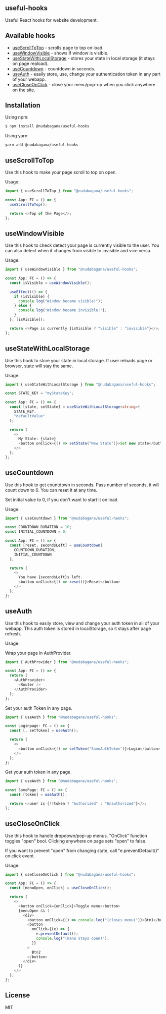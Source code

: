 ## useful-hooks
Useful React hooks for website development.
## Available hooks
* [useScrollToTop](#useScrollToTop) - scrolls page to top on load.
* [useWindowVisible](#useWindowVisible) - shows if window is visible.
* [useStateWithLocalStorage](#useStateWithLocalStorage) - stores your state in local storage (it stays on page reaload).
* [useCountdown](#useCountdown) - countdown in seconds.
* [useAuth](#useAuth) - easily store, use, change your authentication token in any part of your webapp.
* [useCloseOnClick](#useCloseOnClick) - close your menu/pop-up when you click anywhere on the site.
## Installation
Using npm:

```bash
$ npm install @nudabagana/useful-hooks
```

Using yarn:

```bash
yarn add @nudabagana/useful-hooks
```

## useScrollToTop
Use this hook to make your page scroll to top on open.

Usage:

```ts
import { useScrollToTop } from "@nudabagana/useful-hooks";

const App: FC = () => {
  useScrollToTop();

  return <>Top of the Page</>;
};
```

## useWindowVisible
Use this hook to check detect your page is currently visible to the user. You can also detect when it changes from visible to invisible and vice versa.

Usage:

```ts
import { useWindowVisible } from "@nudabagana/useful-hooks";

const App: FC = () => {
  const isVisible = useWindowVisible();

  useEffect(() => {
    if (isVisible) {
      console.log("Window became visible!");
    } else {
      console.log("Window became invisible!");
    }
  }, [isVisible]);

  return <>Page is currently {isVisible ? "visible" : "invisible"}</>;
};
```

## useStateWithLocalStorage
Use this hook to store your state in local storage. If user reloads page or browser, state will stay the same.

Usage:
```ts
import { useStateWithLocalStorage } from "@nudabagana/useful-hooks";

const STATE_KEY = "myStateKey";

const App: FC = () => {
  const [state, setState] = useStateWithLocalStorage<string>(
    STATE_KEY,
    "defaultValue"
  );

  return (
    <>
      My State: {state}
      <button onClick={() => setState("New State")}>Set new state</button>
    </>
  );
};
```

## useCountdown
Use this hook to get countdown in seconds. Pass number of seconds, it will count down to 0. You can reset it at any time.

Set initial value to 0, if you don't want to start it on load.

Usage:
```ts
import { useCountdown } from "@nudabagana/useful-hooks";

const COUNTDOWN_DURATION = 10;
const INITIAL_COUNTDOWN = 0;

const App: FC = () => {
  const [reset, secondsLeft] = useCountdown(
    COUNTDOWN_DURATION,
    INITIAL_COUNTDOWN
  );

  return (
    <>
      You have {secondsLeft}s left.
      <button onClick={() => reset()}>Reset</button>
    </>
  );
};
```

## useAuth
Use this hook to easily store, view and change your auth token in all of your webapp. This auth token is stored in localStorage, so it stays after page refresh.

Usage:

Wrap your page in AuthProvider.
```ts
import { AuthProvider } from "@nudabagana/useful-hooks";

const App: FC = () => {
  return (
    <AuthProvider>
      <Router />
    </AuthProvider>
  );
};
```

Set your auth Token in any page.
```ts
import { useAuth } from "@nudabagana/useful-hooks";

const Loginpage: FC = () => {
  const [, setToken] = useAuth();

  return (
    <>
      <button onClick={() => setToken("SomeAuthToken")}>Login</button>
    </>
  );
};
```
Get your auth token in any page.
```ts
import { useAuth } from "@nudabagana/useful-hooks";

const SomePage: FC = () => {
  const [token] = useAuth();

  return <>user is {!!token ? "Authorized" : "Unauthorized"}</>;
};
```

## useCloseOnClick
Use this hook to handle dropdown/pop-up menus. "OnClick" function toggles "open" bool. Clicking anywhere on page sets "open" to false.

If you want to prevent "open" from changing state, call "e.preventDefault()" on click event.

Usage:
```ts
import { useCloseOnClick } from "@nudabagana/useful-hooks";

const App: FC = () => {
  const [menuOpen, onClick] = useCloseOnClick();

  return (
    <>
      <button onClick={onClick}>Toggle menu</button>
      {menuOpen && (
        <div>
          <button onClick={() => console.log("(closes menu)")}>Btn1</button>
          <button
            onClick={(e) => {
              e.preventDefault();
              console.log("(manu stays open)");
            }}
          >
            Btn2
          </button>
        </div>
      )}
    </>
  );
};
```

## License
MIT
